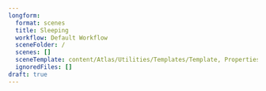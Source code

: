 ```yaml
---
longform:
  format: scenes
  title: Sleeping
  workflow: Default Workflow
  sceneFolder: /
  scenes: []
  sceneTemplate: content/Atlas/Utilities/Templates/Template, Properties, Base + Tags (Kit).md
  ignoredFiles: []
draft: true
---
```

